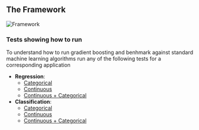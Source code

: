 ## The Framework

![Framework](https://user-images.githubusercontent.com/5582924/29091333-9d2a878c-7c50-11e7-8a5f-ab59ead603e3.png)

### Tests showing how to run

To understand how to run gradient boosting and benhmark against standard machine learning algorithms run any of the following tests for a corresponding application

* **Regression**:
  * [Categorical](https://github.com/dr-bigfatnoob/ecl-ml/blob/cat_cont_tree/ML/Tests/Explanatory/GB_CategoricalRegression.ecl) 
  * [Continuous](https://github.com/dr-bigfatnoob/ecl-ml/blob/cat_cont_tree/ML/Tests/Explanatory/GB_ContinuousRegression.ecl)
  * [Continuous + Categorical](https://github.com/dr-bigfatnoob/ecl-ml/blob/cat_cont_tree/ML/Tests/Explanatory/GB_MixedRegression.ecl)
* **Classification**:
  * [Categorical](https://github.com/dr-bigfatnoob/ecl-ml/blob/cat_cont_tree/ML/Tests/Explanatory/GB_CategoricalClassification.ecl) 
  * [Continuous](https://github.com/dr-bigfatnoob/ecl-ml/blob/cat_cont_tree/ML/Tests/Explanatory/GB_ContinuousClassification.ecl)
  * [Continuous + Categorical](https://github.com/dr-bigfatnoob/ecl-ml/blob/cat_cont_tree/ML/Tests/Explanatory/GB_MixedClassification.ecl)
